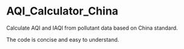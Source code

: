 # AQI_Calculator_China
Calculate AQI and IAQI from pollutant data based on China standard.

The code is concise and easy to understand.
